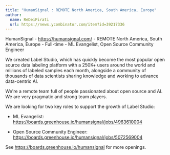 ```yaml
---
title: "HumanSignal : REMOTE North America, South America, Europe"
author:
  name: ReDeiPirati
  url: https://news.ycombinator.com/item?id=39217336
---
```

HumanSignal - <a href="https:&#x2F;&#x2F;humansignal.com&#x2F;" rel="nofollow">https:&#x2F;&#x2F;humansignal.com&#x2F;</a> - REMOTE North America, South America, Europe - Full-time - ML Evangelist, Open Source Community Engineer

We created Label Studio, which has quickly become the most popular open source data labeling platform with a 250K+ users around the world and millions of labeled samples each month, alongside a community of thousands of data scientists sharing knowledge and working to advance data-centric AI.

We&#x27;re a remote team full of people passionated about open source and AI. We are very pragmatic and strong team players.

We are looking for two key roles to support the growth of Label Studio:

- ML Evangelist: <a href="https:&#x2F;&#x2F;boards.greenhouse.io&#x2F;humansignal&#x2F;jobs&#x2F;4963610004" rel="nofollow">https:&#x2F;&#x2F;boards.greenhouse.io&#x2F;humansignal&#x2F;jobs&#x2F;4963610004</a>

- Open Source Community Engineer: <a href="https:&#x2F;&#x2F;boards.greenhouse.io&#x2F;humansignal&#x2F;jobs&#x2F;5072569004" rel="nofollow">https:&#x2F;&#x2F;boards.greenhouse.io&#x2F;humansignal&#x2F;jobs&#x2F;5072569004</a>

See <a href="https:&#x2F;&#x2F;boards.greenhouse.io&#x2F;humansignal" rel="nofollow">https:&#x2F;&#x2F;boards.greenhouse.io&#x2F;humansignal</a> for more openings.
